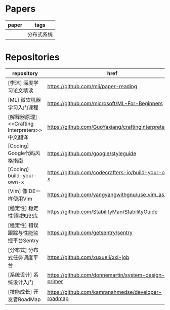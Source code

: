 # Papers

| paper | tags       |
| ----- | ---------- |
|       | 分布式系统 |





# Repositories

| repository             | href                                 |
| ----------------------- | ------------------------------------ |
| [李沐] 深度学习论文精读 | https://github.com/mli/paper-reading |
| [ML] 微软机器学习入门课程 |https://github.com/microsoft/ML-For-Beginners|
|[解释器原理] <\<Crafting Interpreters>>中文翻译|https://github.com/GuoYaxiang/craftinginterpreters_zh|
|[Coding] Google代码风格指南|https://github.com/google/styleguide|
|[Coding] build-your-own-x|https://github.com/codecrafters-io/build-your-own-x|
|[Vim] 像IDE一样使用Vim|https://github.com/yangyangwithgnu/use_vim_as_ide|
|[稳定性] 稳定性领域知识库|https://github.com/StabilityMan/StabilityGuide|
|[稳定性] 错误跟踪与性能监控平台Sentry|https://github.com/getsentry/sentry|
|[分布式] 分布式任务调度平台|https://github.com/xuxueli/xxl-job|
|[系统设计] 系统设计入门|https://github.com/donnemartin/system-design-primer|
|[技能成长] 开发者RoadMap|https://github.com/kamranahmedse/developer-roadmap|





